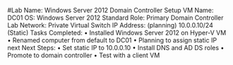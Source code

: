 #Lab Name: Windows Server 2012 Domain Controller Setup
VM Name: DC01
OS: Windows Server 2012 Standard
Role: Primary Domain Controller
Lab Network: Private Virtual Switch
IP Address: (planning) 10.0.0.10/24 (Static)
Tasks Completed:
•	Installed Windows Server 2012 on Hyper-V VM
•	Renamed computer from default to DC01
•	Planning to assign static IP next
Next Steps:
•	Set static IP to 10.0.0.10
•	Install DNS and AD DS roles
•	Promote to domain controller
•	Test with a client VM
